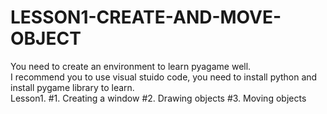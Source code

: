# LESSON1-CREATE-AND-MOVE-OBJECT
You need to create an environment to learn pyagame well. <br>
I recommend you to use visual stuido code, you need to install python and install pygame library to learn. <br>
Lesson1. #1. Creating a window #2. Drawing objects #3. Moving objects <br>

